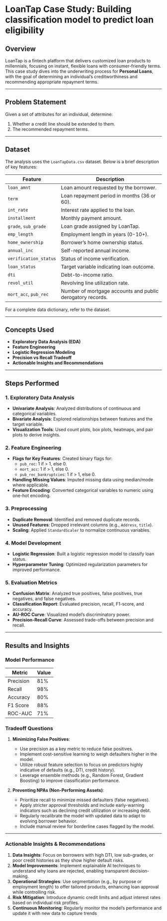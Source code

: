 # LoanTap Case Study: Building classification model to predict loan eligibility

## **Overview**
LoanTap is a fintech platform that delivers customized loan products to millennials, focusing on instant, flexible loans with consumer-friendly terms. This case study dives into the underwriting process for **Personal Loans**, with the goal of determining an individual’s creditworthiness and recommending appropriate repayment terms.

---

## **Problem Statement**
Given a set of attributes for an individual, determine:
1. Whether a credit line should be extended to them.
2. The recommended repayment terms.

---

## **Dataset**
The analysis uses the `LoanTapData.csv` dataset. Below is a brief description of key features:

| **Feature**               | **Description**                                                                 |
|---------------------------|---------------------------------------------------------------------------------|
| `loan_amnt`              | Loan amount requested by the borrower.                                         |
| `term`                   | Loan repayment period in months (36 or 60).                                   |
| `int_rate`               | Interest rate applied to the loan.                                            |
| `installment`            | Monthly payment amount.                                                       |
| `grade`, `sub_grade`     | Loan grade assigned by LoanTap.                                               |
| `emp_length`             | Employment length in years (0-10+).                                           |
| `home_ownership`         | Borrower’s home ownership status.                                             |
| `annual_inc`             | Self-reported annual income.                                                  |
| `verification_status`    | Status of income verification.                                                |
| `loan_status`            | Target variable indicating loan outcome.                                       |
| `dti`                    | Debt-to-income ratio.                                                         |
| `revol_util`             | Revolving line utilization rate.                                              |
| `mort_acc`, `pub_rec`    | Number of mortgage accounts and public derogatory records.                    |

For a complete data dictionary, refer to the dataset.

---

## **Concepts Used**
- **Exploratory Data Analysis (EDA)**
- **Feature Engineering**
- **Logistic Regression Modeling**
- **Precision vs Recall Tradeoff**
- **Actionable Insights and Recommendations**

---

## **Steps Performed**

### **1. Exploratory Data Analysis**
- **Univariate Analysis**: Analyzed distributions of continuous and categorical variables.
- **Bivariate Analysis**: Explored relationships between features and the target variable.
- **Visualization Tools**: Used count plots, box plots, heatmaps, and pair plots to derive insights.

### **2. Feature Engineering**
- **Flags for Key Features**: Created binary flags for:
  - `pub_rec`: 1 if > 1, else 0.
  - `mort_acc`: 1 if > 1, else 0.
  - `pub_rec_bankruptcies`: 1 if > 1, else 0.
- **Handling Missing Values**: Imputed missing data using median/mode where applicable.
- **Feature Encoding**: Converted categorical variables to numeric using one-hot encoding.

### **3. Preprocessing**
- **Duplicate Removal**: Identified and removed duplicate records.
- **Unused Features**: Dropped irrelevant columns (e.g., `Address`, `title`).
- **Scaling**: Applied `StandardScaler` to normalize continuous variables.

### **4. Model Development**
- **Logistic Regression**: Built a logistic regression model to classify loan status.
- **Hyperparameter Tuning**: Optimized regularization parameters for improved performance.

### **5. Evaluation Metrics**
- **Confusion Matrix**: Analyzed true positives, false positives, true negatives, and false negatives.
- **Classification Report**: Evaluated precision, recall, F1-score, and accuracy.
- **AU-ROC Curve**: Visualized model’s discriminatory power.
- **Precision-Recall Curve**: Assessed trade-offs between precision and recall.

---

## **Results and Insights**

### **Model Performance**
| **Metric**         | **Value** |
|--------------------|-----------|
| Precision          | 81%       |
| Recall             | 98%       |
| Accuracy           | 80%       |
| F1 Score           | 88%       |
| ROC-AUC            | 71%       |


### Tradeoff Questions

1. **Minimizing False Positives**:  
   - Use precision as a key metric to reduce false positives.  
   - Implement cost-sensitive learning to weigh defaulters higher in the model.  
   - Utilize robust feature selection to focus on predictors highly indicative of defaults (e.g., DTI, credit history).  
   - Leverage ensemble methods (e.g., Random Forest, Gradient Boosting) to improve classification performance.

2. **Preventing NPAs (Non-Performing Assets)**:  
   - Prioritize recall to minimize missed defaulters (false negatives).  
   - Apply stricter approval thresholds and include early-warning indicators such as declining credit utilization or increasing debt.  
   - Regularly recalibrate the model with updated data to adapt to evolving borrower behavior.  
   - Include manual review for borderline cases flagged by the model.

---

### Actionable Insights & Recommendations

1. **Data Insights**: Focus on borrowers with high DTI, low sub-grades, or poor credit histories as they show higher default risks.  
2. **Model Improvements**: Implement explainable AI techniques to understand why loans are rejected, enabling transparent decision-making.  
3. **Operational Strategies**: Use segmentation (e.g., by purpose or employment length) to offer tailored products, enhancing loan approval while controlling risk.  
4. **Risk Mitigation**: Introduce dynamic credit limits and adjust interest rates based on individual risk profiles.  
5. **Continuous Monitoring**: Regularly monitor the model’s performance and update it with new data to capture trends
